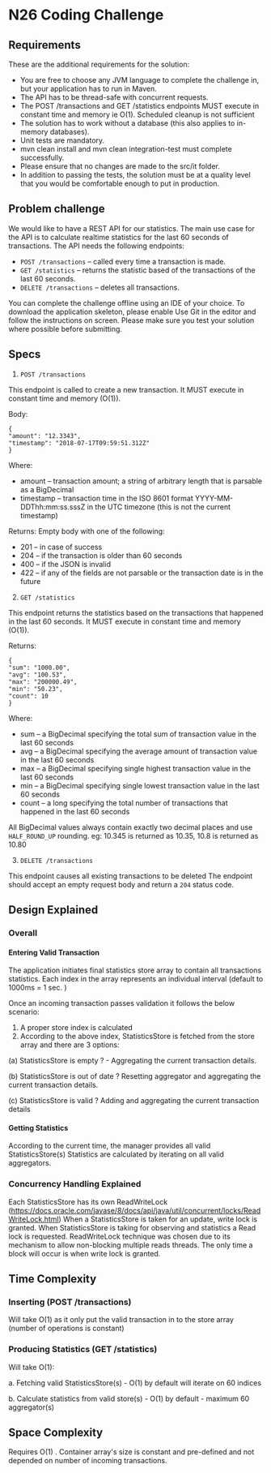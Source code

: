 # N26 Coding Challenge

## Requirements
These are the additional requirements for the solution:
- You are free to choose any JVM language to complete the challenge in, but
your application has to run in Maven.
- The API has to be thread-safe with concurrent requests.
- The POST /transactions and GET /statistics endpoints MUST execute in
constant time and memory ie O(1). Scheduled cleanup is not sufficient
- The solution has to work without a database (this also applies to in-memory
databases).
- Unit tests are mandatory.
- mvn clean install and mvn clean integration-test must complete successfully.
- Please ensure that no changes are made to the src/it folder.
- In addition to passing the tests, the solution must be at a quality level that you
would be comfortable enough to put in production.

## Problem challenge
We would like to have a REST API for our statistics. The main use case for the
API is to calculate realtime statistics for the last 60 seconds of transactions.
The API needs the following endpoints:
- `POST /transactions` – called every time a transaction is made.
- `GET /statistics` – returns the statistic based of the transactions of the last 60
seconds.
- `DELETE /transactions` – deletes all transactions.

You can complete the challenge offline using an IDE of your choice. To download
the application skeleton, please enable Use Git in the editor and follow the
instructions on screen. Please make sure you test your solution where possible
before submitting.

## Specs

1. `POST /transactions`

This endpoint is called to create a new transaction. It MUST execute in constant time
and memory (O(1)).

Body:
```
{
"amount": "12.3343",
"timestamp": "2018-07-17T09:59:51.312Z"
}
```

Where:
- amount – transaction amount; a string of arbitrary length that is parsable as a
BigDecimal
- timestamp – transaction time in the ISO 8601 format
YYYY-MM-DDThh:mm:ss.sssZ in the UTC timezone (this is not the current
timestamp)

Returns: Empty body with one of the following:
- 201 – in case of success
- 204 – if the transaction is older than 60 seconds
- 400 – if the JSON is invalid
- 422 – if any of the fields are not parsable or the transaction date is in the
future

2. `GET /statistics`

This endpoint returns the statistics based on the transactions that happened in the
last 60 seconds. It MUST execute in constant time and memory (O(1)).

Returns:
```
{
"sum": "1000.00",
"avg": "100.53",
"max": "200000.49",
"min": "50.23",
"count": 10
}
```

Where:
- sum – a BigDecimal specifying the total sum of transaction value in the last 60
seconds
- avg – a BigDecimal specifying the average amount of transaction value in the
last 60 seconds
- max – a BigDecimal specifying single highest transaction value in the last 60
seconds
- min – a BigDecimal specifying single lowest transaction value in the last 60
seconds
- count – a long specifying the total number of transactions that happened in
the last 60 seconds

All BigDecimal values always contain exactly two decimal places and use
`HALF_ROUND_UP` rounding. eg: 10.345 is returned as 10.35, 10.8 is returned as
10.80

3. `DELETE /transactions`

This endpoint causes all existing transactions to be deleted
The endpoint should accept an empty request body and return a `204` status code.

## Design Explained

### Overall
#### Entering Valid Transaction
The application initiates final statistics store array to contain all transactions statistics. 
Each index in the array represents an individual interval (default to 1000ms = 1 sec. )

Once an incoming transaction passes validation it follows the below scenario:
1. A proper store index is calculated
2. According to the above index, StatisticsStore is fetched from the store array and there are 3 options:

(a) StatisticsStore is empty ?  - Aggregating the current transaction details.

(b) StatisticsStore is out of date ?  Resetting aggregator and aggregating the
current transaction details.

(c) StatisticsStore is valid ? Adding and aggregating the current transaction details

#### Getting Statistics
According to the current time, the manager provides all valid StatisticsStore(s)
Statistics are calculated by iterating on all valid aggregators.

### Concurrency Handling Explained
Each StatisticsStore has its own ReadWriteLock (https://docs.oracle.com/javase/8/docs/api/java/util/concurrent/locks/ReadWriteLock.html)
When a StatisticsStore is taken for an update, write lock is granted. When StatisticsStore is taking for observing and statistics a Read lock is requested.
ReadWriteLock technique was chosen due to its mechanism to allow non-blocking multiple reads threads. The only time a block will occur is
when write lock is granted.

## Time Complexity

### Inserting (POST /transactions)
Will take O(1) as it only put the valid transaction in to the store array (number of operations is constant)

### Producing Statistics (GET /statistics)
Will take O(1):

a. Fetching valid StatisticsStore(s) - O(1) by default will iterate on 60 indices

b. Calculate statistics from valid store(s) - O(1) by default - maximum 60 aggregator(s)

## Space Complexity
Requires O(1) . Container array's size is constant and pre-defined and not depended on number of incoming transactions.